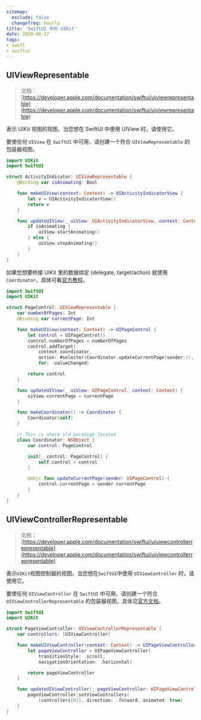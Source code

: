 ```yaml
---
sitemap:
  exclude: false
  changefreq: hourly
title: 'SwiftUI 中的 UIKit'
date: 2020-08-17
tags:
- swift
- swiftui
---
```


## UIViewRepresentable

> 文档：[https://developer.apple.com/documentation/swiftui/uiviewrepresentable](https://developer.apple.com/documentation/swiftui/uiviewrepresentable)

表示 UIKit 视图的视图，当您想在 SwiftUI 中使用 UIView 时，请使用它。

要使任何 `UIView` 在 `SwiftUI` 中可用，请创建一个符合 `UIViewRepresentable` 的包装器视图。

```swift
import UIKit
import SwiftUI

struct ActivityIndicator: UIViewRepresentable {
    @Binding var isAnimating: Bool

    func makeUIView(context: Context) -> UIActivityIndicatorView {
        let v = UIActivityIndicatorView()
        return v
    }

    func updateUIView(_ uiView: UIActivityIndicatorView, context: Context) {
        if isAnimating {
            uiView.startAnimating()
        } else {
            uiView.stopAnimating()
        }
    }
}
```

如果您想要桥接 UIKit 里的数据绑定 (delegate, target/action) 就使用 `Coordinator`，具体可看[官方教程](https://developer.apple.com/tutorials/swiftui/interfacing-with-uikit)。

```swift
import SwiftUI
import UIKit

struct PageControl: UIViewRepresentable {
    var numberOfPages: Int
    @Binding var currentPage: Int

    func makeUIView(context: Context) -> UIPageControl {
        let control = UIPageControl()
        control.numberOfPages = numberOfPages
        control.addTarget(
            context.coordinator,
            action: #selector(Coordinator.updateCurrentPage(sender:)),
            for: .valueChanged)

        return control
    }

    func updateUIView(_ uiView: UIPageControl, context: Context) {
        uiView.currentPage = currentPage
    }

    func makeCoordinator() -> Coordinator {
        Coordinator(self)
    }

    // This is where old paradigm located
    class Coordinator: NSObject {
        var control: PageControl

        init(_ control: PageControl) {
            self.control = control
        }

        @objc func updateCurrentPage(sender: UIPageControl) {
            control.currentPage = sender.currentPage
        }
    }
}
```

## UIViewControllerRepresentable

> 文档：[https://developer.apple.com/documentation/swiftui/uiviewcontrollerrepresentable](https://developer.apple.com/documentation/swiftui/uiviewcontrollerrepresentable)

表示`UIKit`视图控制器的视图。当您想在`SwiftUI`中使用 `UIViewController` 时，请使用它。

要使任何 `UIViewController` 在 `SwiftUI` 中可用，请创建一个符合 `UIViewControllerRepresentable` 的包装器视图，具体见[官方文档](https://developer.apple.com/tutorials/swiftui/interfacing-with-uikit)。

```swift
import SwiftUI
import UIKit

struct PageViewController: UIViewControllerRepresentable {
    var controllers: [UIViewController]

    func makeUIViewController(context: Context) -> UIPageViewController {
        let pageViewController = UIPageViewController(
            transitionStyle: .scroll,
            navigationOrientation: .horizontal)

        return pageViewController
    }

    func updateUIViewController(_ pageViewController: UIPageViewController, context: Context) {
        pageViewController.setViewControllers(
            [controllers[0]], direction: .forward, animated: true)
    }
}

```
